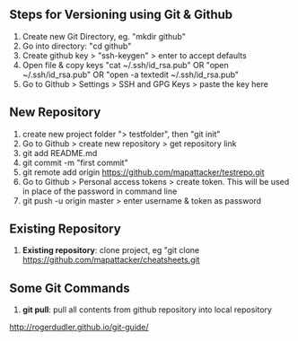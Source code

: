 ## Steps for Versioning using Git & Github

1) Create new Git Directory, eg. "mkdir github"
2) Go into directory: "cd github"
3) Create github key > "ssh-keygen" > enter to accept defaults 
4) Open file & copy keys "cat ~/.ssh/id_rsa.pub" OR "open ~/.ssh/id_rsa.pub" OR "open -a textedit ~/.ssh/id_rsa.pub"
5) Go to Github > Settings > SSH and GPG Keys > paste the key here

## __New Repository__
1) create new project folder "> testfolder", then "git init"
2) Go to Github > create new repository > get repository link
3) git add README.md
4) git commit -m "first commit"
5) git remote add origin https://github.com/mapattacker/testrepo.git
6) Go to Github > Personal access tokens > create token. This will be used in place of the password in command line
7) git push -u origin master > enter username & token as password

## __Existing Repository__
1) __Existing repository__: clone project, eg "git clone https://github.com/mapattacker/cheatsheets.git


## __Some Git Commands__
1) __git pull__: pull all contents from github repository into local repository

http://rogerdudler.github.io/git-guide/
